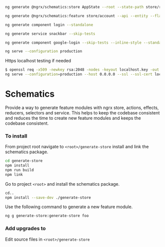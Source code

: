 ```bash
ng generate @ngrx/schematics:store AppState --root --state-path store/root --minimal --skip-tests --defaults
```

```bash
ng generate @ngrx/schematics:feature store/account --api --entity --flat false --skip-tests --defaults
```

```bash
ng generate component login --standalone
```

```bash
ng generate service snackbar --skip-tests
```

```bash
ng generate component google-login --skip-tests --inline-style --standalone
```

```bash
ng serve --configuration production
```

Https localhost testing if needed

```bash
$ openssl req -x509 -newkey rsa:2048 -nodes -keyout localhost.key -out localhost.crt -days 9999 -subj "//CN=localhost"
ng serve --configuration=production --host 0.0.0.0 --ssl --ssl-cert localhost.crt --ssl-key localhost.key
```

# Schematics
Provide a way to generate feature modules with ngrx store, actions, effects, reducers, selectors and service. This helps to keep the codebase consistent and reduces the time to create new feature modules and keeps the codebase consistent.
### To install

From project root navigate to ``<root>/generate-store`` install and link the schematics package.
  ```bash
  cd generate-store
  npm install
  npm run build
  npm link
  ```
Go to project ``<root>`` and install the schematics package.
  ```bash
  cd..
  npm install --save-dev ./generate-store
  ```
Use the following command to generate a new feature module.

```bash
ng g generate-store:generate-store foo 
```

### Add upgrades to 

Edit source files in `<root>/generate-store`
